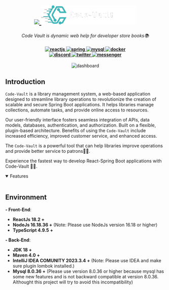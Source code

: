 <h1 align="center">
    <a href="https://amplication.com/#gh-light-mode-only">
    <img src="./.github/assets/logo-CodeVault-light.png">
    </a>
    <a href="https://amplication.com/#gh-dark-mode-only">
   <img src="./github/acess/logo-CodeVault.png">
    </a>
</h1>
<p align="center">
  <i align="center">Code Vault is dynamic web help for developer store books📚</i>
</p>
<h4 align="center">
  <a href="https://react.dev">
    <img src="https://img.shields.io/badge/React-20232A?style=for-the-badge&logo=react&logoColor=61DAFB" alt="reactjs" style="height: 30px;">
  </a>
  <a href="https://spring.io">
    <img src="https://img.shields.io/badge/Spring-6DB33F?style=for-the-badge&logo=spring&logoColor=white" alt="spring" style="height: 30px;">
  </a>
  <a href="https://www.mysql.com/">
    <img src="https://img.shields.io/badge/MySQL-005C84?style=for-the-badge&logo=mysql&logoColor=white" alt="mysql" style="height: 30px;">
  </a>
    <a href="https://www.docker.com/">
    <img src="https://img.shields.io/badge/Docker-2CA5E0?style=for-the-badge&logo=docker&logoColor=white" alt="docker" style="height: 30px;">
  </a>
  <br>
  <a href="https://discord.com/invite/QjEsr5VH">
    <img src="https://img.shields.io/badge/discord-7289da.svg?style=flat-square&logo=discord" alt="discord" style="height: 20px;">
  </a>
  <a href="https://x.com/FuchsNguyen0401?t=POWZrt9wma7KZi4G6p4MdA&s=09">
    <img src="https://img.shields.io/twitter/follow/FuchsNguyen0401" alt="twitter" style="height: 20px;">
  </a>
  <a href="https://www.facebook.com/nguyentrongphuc.2003">
    <img src="https://img.shields.io/badge/Messenger-00B2FF?style=for-the-badge&logo=messenger&logoColor=white" alt="messenger" style="height: 20px;">
  </a>
</h4>
<p align="center">
    <img src="" alt="dashboard"/>
</p>

## Introduction

`Code-Vault` is a library management system, a web-based application designed to streamline library operations to revolutionize the creation of scalable and secure Spring Boot applications. It helps libraries manage collections, automate tasks, and provide online access to resources.

Our user-friendly interface fosters seamless integration of APIs, data models, databases, authentication, and authorization. Built on a flexible, plugin-based architecture. Benefits of using the `Code-Vault`  include increased efficiency, improved customer service, and enhanced access.

The `Code-Vault` is a powerful tool that can help libraries improve operations and provide better service to patrons🚀🚀.

Experience the fastest way to develop React-Spring Boot applications with Code-Vault 🚩🚩.

<details open>
<summary>
 Features
</summary> <br />


    
</details>

## Environment

**- Front-End**:
- **ReactJs 18.2 +**
- **NodeJs 16.18.36 +** (Note: Please use NodeJs version 16.18 or higher)
- **TypeScript 4.9.5 +**

**- Back-End**:
-   **JDK 18 +**
- **Maven 4.0 +**
- **IntelliJ IDEA COMUNITY 2023.3.4 +** (Note: Please use IDEA and make sure plugin lombok installed.)
- **Mysql 8.0.36 +** (Please use version 8.0.36  or higher because mysql has some new features and is not backward compatible at version 8.0.36. Althought this project will try to avoid this incompatibility)
